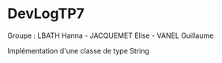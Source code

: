# DevLogTP7
Groupe : LBATH Hanna - JACQUEMET Elise - VANEL Guillaume

Implémentation d'une classe de type String